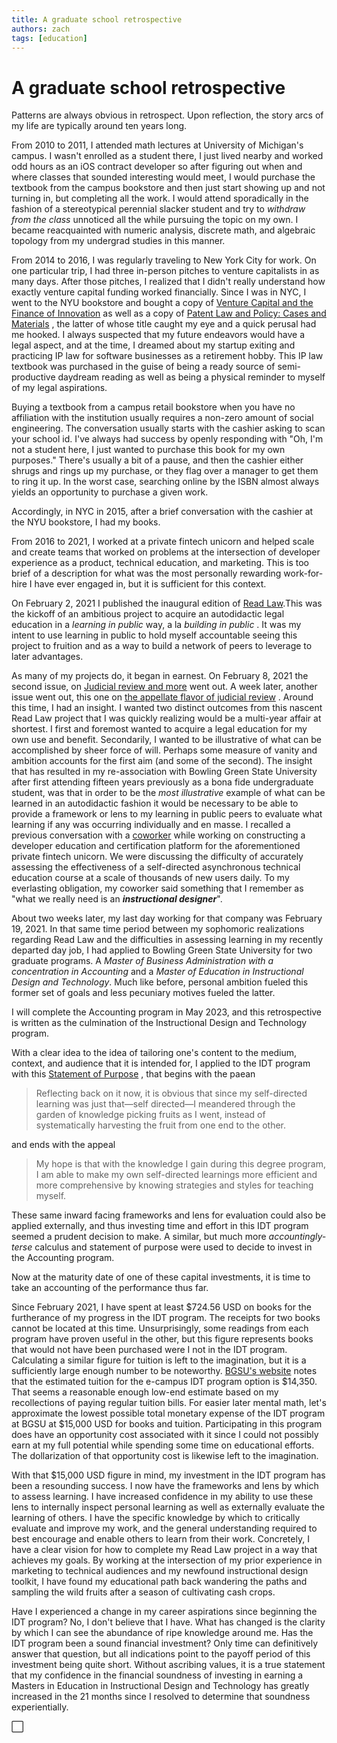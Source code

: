 ```yaml
---
title: A graduate school retrospective
authors: zach
tags: [education]
---
```


# A graduate school retrospective

Patterns are always obvious in retrospect. Upon reflection, the story arcs of my life are typically around ten years
long.

From 2010 to 2011, I attended math lectures at University of Michigan's campus. I wasn't enrolled as a student there, I
just lived nearby and worked odd hours as an iOS contract developer so after figuring out when and where classes that
sounded interesting would meet, I would purchase the textbook from the campus bookstore and then just start showing up
and not turning in, but completing all the work. I would attend sporadically in the fashion of a stereotypical perennial
slacker student and try to *withdraw from the class* unnoticed all the while pursuing the topic on my own. I became
reacquainted with numeric analysis, discrete math, and algebraic topology from my undergrad studies in this manner.

From 2014 to 2016, I was regularly traveling to New York City for work. On one particular trip, I had three in-person
pitches to venture capitalists in as many days. After those pitches, I realized that I didn't really understand how
exactly venture capital funding worked financially. Since I was in NYC, I went to the NYU bookstore and bought a copy
of [Venture Capital and the Finance of Innovation](https://www.amazon.com/Venture-Capital-Finance-Innovation-2nd/dp/0470454709/)
as well as a copy
of [Patent Law and Policy: Cases and Materials](https://www.amazon.com/Patent-Law-Policy-Materials-Eighth/dp/1531011756/)
, the latter of whose title caught my eye and a quick perusal had me hooked. I always suspected that my future endeavors
would have a legal aspect, and at the time, I dreamed about my startup exiting and practicing IP law for software
businesses as a retirement hobby. This IP law textbook was purchased in the guise of being a ready source of
semi-productive daydream reading as well as being a physical reminder to myself of my legal aspirations.

Buying a textbook from a campus retail bookstore when you have no affiliation with the institution usually requires a
non-zero amount of social engineering. The conversation usually starts with the cashier asking to scan your school id.
I've always had success by openly responding with "Oh, I'm not a student here, I just wanted to purchase this book for
my own purposes." There's usually a bit of a pause, and then the cashier either shrugs and rings up my purchase, or they
flag over a manager to get them to ring it up. In the worst case, searching online by the ISBN almost always yields an
opportunity to purchase a given work.

Accordingly, in NYC in 2015, after a brief conversation with the cashier at the NYU bookstore, I had my books.

From 2016 to 2021, I worked at a private fintech unicorn and helped scale and create teams that worked on problems at
the intersection of developer experience as a product, technical education, and marketing. This is too brief of a
description for what was the most personally rewarding work-for-hire I have ever engaged in, but it is sufficient for
this context.

On February 2, 2021 I published the inaugural edition of [Read Law](https://law.zachwick.com/).This was the kickoff of
an ambitious project to acquire an autodidactic legal education in a *learning in public* way, a la *building in public*
. It was my intent to use learning in public to hold myself accountable seeing this project to fruition and as a way to
build a network of peers to leverage to later advantages.

As many of my projects do, it began in earnest. On February 8, 2021 the second issue,
on [Judicial review and more](https://law.zachwick.com/Read-Law-3980628e87264304bb240b6285555bc3?p=a91d86ab662c4cb59bf7aec1bea7987b&pm=s)
went out. A week later, another issue went out, this one
on [the appellate flavor of judicial review](https://law.zachwick.com/Read-Law-3980628e87264304bb240b6285555bc3?p=45adef08d51441afafcd19721062c43f&pm=s)
.
Around this time, I had an insight. I wanted two distinct outcomes from this nascent Read Law project that I was quickly
realizing would be a multi-year affair at shortest. I first and foremost wanted to acquire a legal education for my own
use and benefit. Secondarily, I wanted to be illustrative of what can be accomplished by sheer force of will. Perhaps
some measure of vanity and ambition accounts for the first aim (and some of the second). The insight that has resulted
in my re-association with Bowling Green State University after first attending fifteen years previously as a bona fide
undergraduate student, was that in order to be the *most illustrative* example of what can be learned in an autodidactic
fashion it would be necessary to be able to provide a framework or lens to my learning in public peers to evaluate what
learning if any was occurring individually and en masse. I recalled a previous conversation with
a [coworker](https://www.linkedin.com/in/fluitt/) while working on constructing a developer education and certification
platform for the aforementioned private fintech unicorn. We were discussing the difficulty of accurately assessing the
effectiveness of a self-directed asynchronous technical education course at a scale of thousands of new users daily. To
my everlasting obligation, my coworker said something that I remember as "what we really need is an ***instructional
designer***".

About two weeks later, my last day working for that company was February 19, 2021. In that same time period between my
sophomoric realizations regarding Read Law and the difficulties in assessing learning in my recently departed day job, I
had applied to Bowling Green State University for two graduate programs. A *Master of Business Administration with a
concentration in Accounting* and a *Master of Education in Instructional Design and Technology*. Much like before,
personal ambition fueled this former set of goals and less pecuniary motives fueled the latter.

I will complete the Accounting program in May 2023, and this retrospective is written as the culmination of the
Instructional Design and Technology program.

With a clear idea to the idea of tailoring one's content to the medium, context, and audience that it is intended for, I
applied to the IDT program with
this [Statement of Purpose](https://law.zachwick.com/Instructional-Design-Statement-of-Purpose-0ea3744633e14bc99faaf87842187d66)
, that begins with the paean

> Reflecting back on it now, it is obvious that since my self-directed learning was just that—self directed—I meandered
> through the garden of knowledge picking fruits as I went, instead of systematically harvesting the fruit from one end to
> the other.

and ends with the appeal

> My hope is that with the knowledge I gain during this degree program, I am able to make my own self-directed learnings
> more efficient and more comprehensive by knowing strategies and styles for teaching myself.

These same inward facing frameworks and lens for evaluation could also be applied externally, and thus investing time
and effort in this IDT program seemed a prudent decision to make. A similar, but much more *accountingly-terse* calculus
and statement of purpose were used to decide to invest in the Accounting program.

Now at the maturity date of one of these capital investments, it is time to take an accounting of the performance thus
far.

Since February 2021, I have spent at least $724.56 USD on books for the furtherance of my progress in the IDT program.
The receipts for two books cannot be located at this time. Unsurprisingly, some readings from each program have proven
useful in the other, but this figure represents books that would not have been purchased were I not in the IDT program.
Calculating a similar figure for tuition is left to the imagination, but it is a sufficiently large enough number to be
noteworthy. [BGSU's website](https://www.bgsu.edu/ecampus/masters-degrees/med-instructional-design.html#program) notes
that the estimated tuition for the e-campus IDT program option is $14,350. That seems a reasonable enough low-end
estimate based on my recollections of paying regular tuition bills. For easier later mental math, let's approximate the
lowest possible total monetary expense of the IDT program at BGSU at $15,000 USD for books and tuition. Participating in
this program does have an opportunity cost associated with it since I could not possibly earn at my full potential while
spending some time on educational efforts. The dollarization of that opportunity cost is likewise left to the
imagination.

With that $15,000 USD figure in mind, my investment in the IDT program has been a resounding success. I now have the
frameworks and lens by which to assess learning. I have increased confidence in my ability to use these lens to
internally inspect personal learning as well as externally evaluate the learning of others. I have the specific
knowledge by which to critically evaluate and improve my work, and the general understanding required to best encourage
and enable others to learn from their work. Concretely, I have a clear vision for how to complete my Read Law project in
a way that achieves my goals. By working at the intersection of my prior experience in marketing to technical audiences
and my newfound instructional design toolkit, I have found my educational path back wandering the paths and sampling the
wild fruits after a season of cultivating cash crops.

Have I experienced a change in my career aspirations since beginning the IDT program? No, I don't believe that I have.
What has changed is the clarity by which I can see the abundance of ripe knowledge around me. Has the IDT program been a
sound financial investment? Only time can definitively answer that question, but all indications point to the payoff
period of this investment being quite short. Without ascribing values, it is a true statement that my confidence in the
financial soundness of investing in earning a Masters in Education in Instructional Design and Technology has greatly
increased in the 21 months since I resolved to determine that soundness experientially.

⃞
